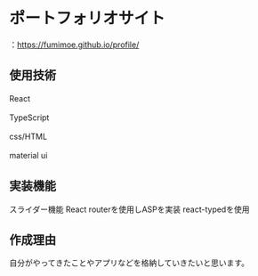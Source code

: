 # ポートフォリオサイト
：https://fumimoe.github.io/profile/

## 使用技術
React　　

TypeScript　　

css/HTML　　

material ui　　


## 実装機能
スライダー機能
React routerを使用しASPを実装
react-typedを使用

## 作成理由
 自分がやってきたことやアプリなどを格納していきたいと思います。
